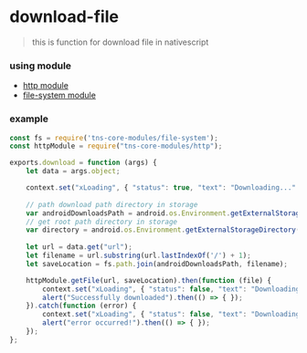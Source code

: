 # download-file

> this is function for download file in nativescript

### using module
- [http module](https://docs.nativescript.org/ns-framework-modules/http)
- [file-system module](https://docs.nativescript.org/ns-framework-modules/file-system)


### example
```javascript
const fs = require('tns-core-modules/file-system');
const httpModule = require("tns-core-modules/http");

exports.download = function (args) {
    let data = args.object;

    context.set("xLoading", { "status": true, "text": "Downloading..." });
    
    // path download path directory in storage
    var androidDownloadsPath = android.os.Environment.getExternalStoragePublicDirectory(android.os.Environment.DIRECTORY_DOWNLOADS).toString();
    // get root path directory in storage
    var directory = android.os.Environment.getExternalStorageDirectory().getAbsolutePath().toString();
    
    let url = data.get("url");
    let filename = url.substring(url.lastIndexOf('/') + 1);
    let saveLocation = fs.path.join(androidDownloadsPath, filename);

    httpModule.getFile(url, saveLocation).then(function (file) {
        context.set("xLoading", { "status": false, "text": "Downloading..." });
        alert("Successfully downloaded").then(() => { });
    }).catch(function (error) {
        context.set("xLoading", { "status": false, "text": "Downloading..." });
        alert("error occurred!").then(() => { });
    });
};
```
